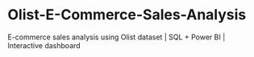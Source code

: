 # Olist-E-Commerce-Sales-Analysis
E-commerce sales analysis using Olist dataset | SQL + Power BI | Interactive dashboard
